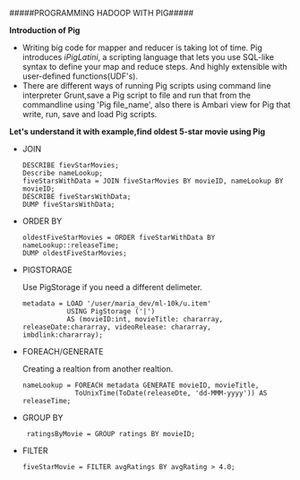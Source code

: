 #####PROGRAMMING HADOOP WITH PIG#####

**Introduction of Pig**

- Writing big code for mapper and reducer is taking lot of time. Pig introduces _iPigLatini_, a scripting language that lets you use SQL-like syntax to define your map and reduce steps. And highly extensible with user-defined functions(UDF's).
- There are different ways of running Pig scripts using command line interpreter Grunt,save a Pig script to file and run that from the commandline using 'Pig file_name', also there is Ambari view for Pig that write, run, save and load Pig scripts.

**Let's understand it with example,find oldest 5-star movie using Pig**

- JOIN

      DESCRIBE fievStarMovies;
      Describe nameLookup;
      fiveStarsWithData = JOIN fiveStarMovies BY movieID, nameLookup BY movieID;
      DESCRIBE fiveStarsWithData;
      DUMP fiveStarsWithData;

- ORDER BY

      oldestFiveStarMovies = ORDER fiveStarWithData BY nameLookup::releaseTime;
      DUMP oldestFiveStarMovies;
      
 - PIGSTORAGE
      
      Use PigStorage if you need a different delimeter.
      
       metadata = LOAD '/user/maria_dev/ml-10k/u.item'
                  USING PigStorage ('|') 
                  AS (movieID:int, movieTitle: chararray, releaseDate:chararray, videoRelease: chararray, imbdlink:chararray);
          
 - FOREACH/GENERATE
     
     Creating a realtion from another realtion.
      
       nameLookup = FOREACH metadata GENERATE movieID, movieTitle,
                    ToUnixTime(ToDate(releaseDte, 'dd-MMM-yyyy')) AS releaseTime;
                    
 - GROUP BY
          
        ratingsByMovie = GROUP ratings BY movieID;
        
 - FILTER
 
       fiveStarMovie = FILTER avgRatings BY avgRating > 4.0;
                  
      
